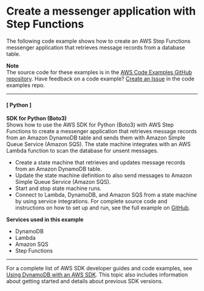 # Create a messenger application with Step Functions<a name="example_cross_StepFunctionsMessenger_section"></a>

The following code example shows how to create an AWS Step Functions messenger application that retrieves message records from a database table\.

**Note**  
The source code for these examples is in the [AWS Code Examples GitHub repository](https://github.com/awsdocs/aws-doc-sdk-examples)\. Have feedback on a code example? [Create an Issue](https://github.com/awsdocs/aws-doc-sdk-examples/issues/new/choose) in the code examples repo\. 

------
#### [ Python ]

**SDK for Python \(Boto3\)**  
 Shows how to use the AWS SDK for Python \(Boto3\) with AWS Step Functions to create a messenger application that retrieves message records from an Amazon DynamoDB table and sends them with Amazon Simple Queue Service \(Amazon SQS\)\. The state machine integrates with an AWS Lambda function to scan the database for unsent messages\.   
+ Create a state machine that retrieves and updates message records from an Amazon DynamoDB table\.
+ Update the state machine definition to also send messages to Amazon Simple Queue Service \(Amazon SQS\)\.
+ Start and stop state machine runs\.
+ Connect to Lambda, DynamoDB, and Amazon SQS from a state machine by using service integrations\.
 For complete source code and instructions on how to set up and run, see the full example on [GitHub](https://github.com/awsdocs/aws-doc-sdk-examples/tree/main/python/cross_service/stepfunctions_messenger)\.   

**Services used in this example**
+ DynamoDB
+ Lambda
+ Amazon SQS
+ Step Functions

------

For a complete list of AWS SDK developer guides and code examples, see [Using DynamoDB with an AWS SDK](sdk-general-information-section.md)\. This topic also includes information about getting started and details about previous SDK versions\.
